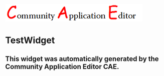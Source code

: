 ![CAE](https://github.com/PhilCAEOrg/application-AppTest1/blob/gh-pages/frontendComponent-TestWidget/img/logo.png)  

TestWidget
===================


This widget was automatically generated by the Community Application Editor CAE.  
---------------
